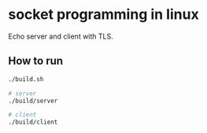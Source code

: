 # socket programming in linux
Echo server and client with TLS.

## How to run

```sh
./build.sh

# server
./build/server

# client
./build/client
```
